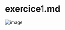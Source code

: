 # exercice1.md

![image](https://github.com/user-attachments/assets/01dde43d-43bf-4352-a518-8b1371e2d968)
